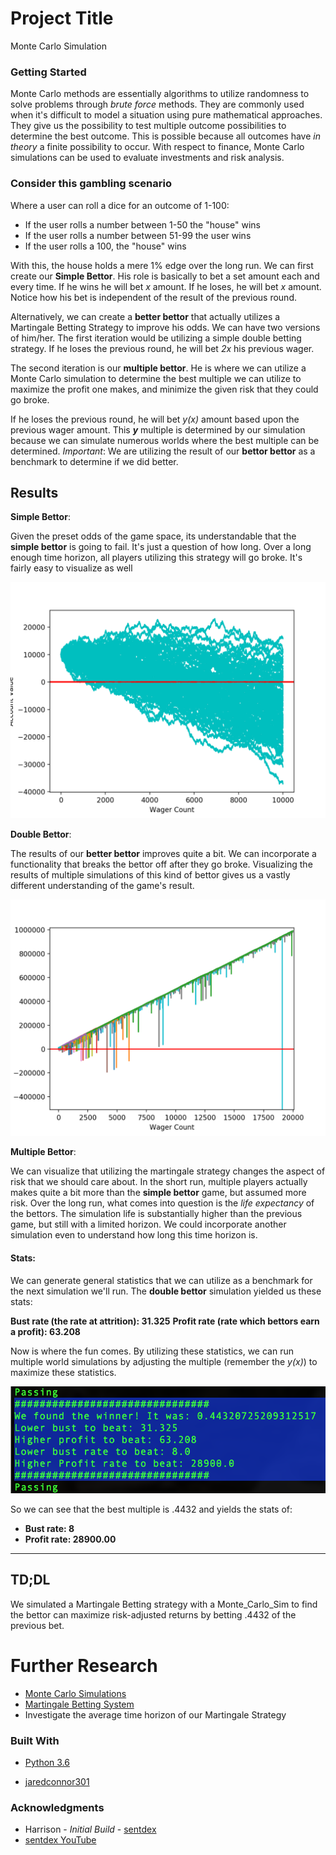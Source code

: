 # Project Title

Monte Carlo Simulation

### Getting Started

Monte Carlo methods are essentially algorithms to utilize randomness to solve problems through _brute force_ methods. They are commonly used when it's difficult to model a situation using pure mathematical approaches. They give us the possibility to test multiple outcome possibilities to determine the best outcome. This is possible because all outcomes have _in theory_ a finite possibility to occur. With respect to finance, Monte Carlo simulations can be used to evaluate investments and risk analysis.

### Consider this gambling scenario

Where a user can roll a dice for an outcome of 1-100:

* If the user rolls a number between 1-50 the "house" wins
* If the user rolls a number between 51-99 the user wins
* If the user rolls a 100, the "house" wins

With this, the house holds a mere 1% edge over the long run. We can first create our __Simple Bettor__. His role is basically to bet a set amount each and every time. If he wins he will bet _x_ amount. If he loses, he will bet _x_ amount. Notice how his bet is independent of the result of the previous round.

Alternatively, we can create a __better bettor__ that actually utilizes a Martingale Betting Strategy to improve his odds. We can have two versions of him/her. The first iteration would be utilizing a simple double betting strategy. If he loses the previous round, he will bet _2x_ his previous wager.

The second iteration is our __multiple bettor__. He is where we can utilize a Monte Carlo simulation to determine the best multiple we can utilize to maximize the profit one makes, and minimize the given risk that they could go broke.

 If he loses the previous round, he will bet _y(x)_ amount based upon the previous wager amount. This ___y___ multiple is determined by our simulation because we can simulate numerous worlds where the best multiple can be determined. _Important_: We are utilizing the result of our __bettor bettor__ as a benchmark to determine if we did better.

## Results

__Simple Bettor__:

Given the preset odds of the game space, its understandable that the __simple bettor__ is going to fail. It's just a question of how long. Over a long enough time horizon, all players utilizing this strategy will go broke. It's fairly easy to visualize as well

![Simple_bettor](https://github.com/jaredconnor301/Monte_Carlo_Sim/blob/master/simple_bettor.png?raw=true)

__Double Bettor__:

The results of our __better bettor__ improves quite a bit. We can incorporate a functionality that breaks the bettor off after they go broke. Visualizing the results of multiple simulations of this kind of bettor gives us a vastly different understanding of the game's result.

![Double_bettor](https://raw.githubusercontent.com/jaredconnor301/Monte_Carlo_Sim/master/double_bettor.png?raw=true)

__Multiple Bettor__:

We can visualize that utilizing the martingale strategy changes the aspect of risk that we should care about. In the short run, multiple players actually makes quite a bit more than the __simple bettor__ game, but assumed more risk. Over the long run, what comes into question is the _life expectancy_ of the bettors. The simulation life is substantially higher than the previous game, but still with a limited horizon. We could incorporate another simulation even to understand how long this time horizon is.

#### Stats:

We can generate general statistics that we can utilize as a benchmark for the next simulation we'll run. The __double bettor__ simulation yielded us these stats:

__Bust rate (the rate at attrition): 31.325__
__Profit rate (rate which bettors earn a profit): 63.208__

Now is where the fun comes. By utilizing these statistics, we can run multiple world simulations by adjusting the multiple (remember the _y(x)_) to maximize these statistics.

![Multiple_bettor](https://github.com/jaredconnor301/Monte_Carlo_Sim/blob/master/Results.png?raw=true)

So we can see that the best multiple is .4432 and yields the stats of:

* __Bust rate: 8__
* __Profit rate: 28900.00__

---------------------------------------------------------------------------------------------------------------------------









## TD;DL

We simulated a Martingale Betting strategy with a Monte_Carlo_Sim to find the bettor can maximize risk-adjusted returns by betting .4432 of the previous bet.

# Further Research

* [Monte Carlo Simulations](https://en.wikipedia.org/wiki/Monte_Carlo_method)
* [Martingale Betting System](https://en.wikipedia.org/wiki/Martingale)
* Investigate the average time horizon of our Martingale Strategy

### Built With

* [Python 3.6](https://docs.python.org/3/)

* [jaredconnor301](https://github.com/jaredconnor301)

### Acknowledgments

* Harrison - *Initial Build* - [sentdex](https://github.com/Sentdex)
* [sentdex YouTube](YouTube.com/Sentdex)
